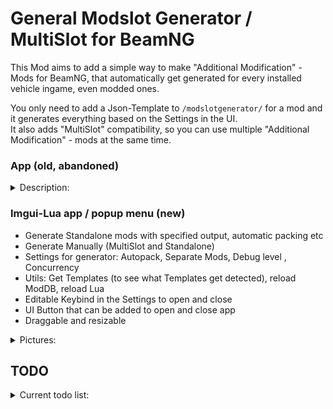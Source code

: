 # General Modslot Generator / MultiSlot for BeamNG
This Mod aims to add a simple way to make "Additional Modification" - Mods for BeamNG, that automatically get generated for every installed vehicle ingame, even modded ones.

You only need to add a Json-Template to ```/modslotgenerator/``` for a mod and it generates everything based on the Settings in the UI.  
It also adds "MultiSlot" compatibility, so you can use multiple "Additional Modification" - mods at the same time.  
### App (old, abandoned)

<details>
<summary>Description:</summary>

A simple to the UI addable app to generate all the mods manually or generate a specific one by entering your templates location.  
Can also generate everything as a separate, non Mulislot mod.  

</details>

### Imgui-Lua app / popup menu (new)
- Generate Standalone mods with specified output, automatic packing etc
- Generate Manually (MultiSlot and Standalone)
- Settings for generator: Autopack, Separate Mods, Debug level , Concurrency
- Utils: Get Templates (to see what Templates get detected), reload ModDB, reload Lua
- Editable Keybind in the Settings to open and close
- UI Button that can be added to open and close app
- Draggable and resizable
<details>
<summary> Pictures: </summary>

![Generate Standalone Tab](.readmeImages/page1.png)
![Generate Manually Tab](.readmeImages/page2.png)
![Settings Tab](.readmeImages/page3.png)
![Utils Tab](.readmeImages/page4.png)



</details>

## TODO
<details>
<summary>Current todo list:</summary>

- [ ] Automatically create a Body with a Mod slot for non modslot vehicles, or sovle the issue otherwise, maybe Plate-Slot.
- [ ] Compatibility to MultiSlot for all Mod-Slot-mods  
- [ ] Tutorial on creating Plugins for this
- [ ] Change Menu-Setting to Debug-Level instead of Detailed Debug toggle



